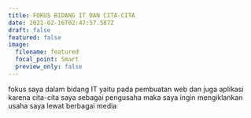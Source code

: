 ```yaml
---
title: FOKUS BIDANG IT DAN CITA-CITA
date: 2021-02-16T02:47:57.587Z
draft: false
featured: false
image:
  filename: featured
  focal_point: Smart
  preview_only: false
---
```

fokus saya dalam bidang IT yaitu pada pembuatan web dan juga aplikasi karena cita-cita saya sebagai pengusaha maka saya ingin mengiklankan usaha saya lewat berbagai media